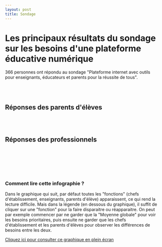 ```yaml
---
layout: post
title: Sondage
---
```


# Les principaux résultats du sondage sur les besoins d'une plateforme éducative numérique

366 personnes ont répondu au sondage "Plateforme internet avec outils pour enseignants, éducateurs et parents pour la réussite de tous".

<br/><br/>

## Réponses des parents d'élèves

<div class="flourish-embed flourish-chart" data-src="visualisation/2682354" data-url="https://flo.uri.sh/visualisation/2682354/embed"><script src="https://public.flourish.studio/resources/embed.js"></script></div>

<div class="flourish-embed flourish-chart" data-src="visualisation/2682389" data-url="https://flo.uri.sh/visualisation/2682389/embed"><script src="https://public.flourish.studio/resources/embed.js"></script></div>

<div class="flourish-embed flourish-chart" data-src="visualisation/2682597" data-url="https://flo.uri.sh/visualisation/2682597/embed"><script src="https://public.flourish.studio/resources/embed.js"></script></div>

<div class="flourish-embed flourish-scatter" data-src="visualisation/2682477" data-url="https://flo.uri.sh/visualisation/2682477/embed"><script src="https://public.flourish.studio/resources/embed.js"></script></div>

<br/><br/>

## Réponses des professionnels 

<div class="flourish-embed flourish-chart" data-src="visualisation/2675777" data-url="https://flo.uri.sh/visualisation/2675777/embed"><script src="https://public.flourish.studio/resources/embed.js"></script></div>
<br/>

<div class="flourish-embed flourish-chart" data-src="visualisation/2675836" data-url="https://flo.uri.sh/visualisation/2675836/embed"><script src="https://public.flourish.studio/resources/embed.js"></script></div>
<br/>

<div class="flourish-embed flourish-chart" data-src="visualisation/2682464" data-url="https://flo.uri.sh/visualisation/2682464/embed"><script src="https://public.flourish.studio/resources/embed.js"></script></div>

<br/><br/>

### Comment lire cette infographie ?

Dans le graphique qui suit, par défaut toutes les "fonctions" (chefs d'établissement, enseignants, parents d'élève) apparaissent, ce qui rend la lecture difficile. Mais dans la légende (en dessous du graphique), il suffit de cliquer sur une "fonction" pour la faire disparaitre ou réapparaitre. On peut par exemple commencer par ne garder que la "Moyenne globale" pour voir les besoins prioritaires, puis ensuite ne garder que les chefs d'établissement et les parents d'élèves pour observer les différences de besoins entre les deux.

[Cliquez ici pour consulter ce graphique en plein écran](https://public.flourish.studio/visualisation/2674862/)
<div class="flourish-embed flourish-scatter" data-src="visualisation/2674862" data-url="https://flo.uri.sh/visualisation/2674862/embed" data-height="600px"><script src="https://public.flourish.studio/resources/embed.js"></script></div>
<br/>

<div class="flourish-embed flourish-table" data-src="visualisation/2676947" data-url="https://flo.uri.sh/visualisation/2676947/embed"><script src="https://public.flourish.studio/resources/embed.js"></script></div>